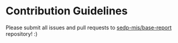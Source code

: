 # Contribution Guidelines

Please submit all issues and pull requests to [sedp-mis/base-report](http://github.com/sedp-mis/base-report) repository! :)